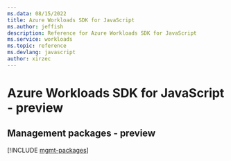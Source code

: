 ```yaml
---
ms.data: 08/15/2022
title: Azure Workloads SDK for JavaScript
ms.author: jeffish
description: Reference for Azure Workloads SDK for JavaScript
ms.service: workloads
ms.topic: reference
ms.devlang: javascript
author: xirzec
---
```

# Azure Workloads SDK for JavaScript - preview

## Management packages - preview
[!INCLUDE [mgmt-packages](workloads-mgmt-index.md)]